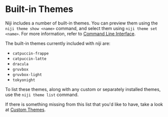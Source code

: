 # Built-in Themes

Niji includes a number of built-in themes. You can preview them using the
`niji theme show <name>` command, and select them using `niji theme set <name>`.
For more information, refer to [Command Line Interface](./cli.md).

The built-in themes currently included with niji are:

- `catpuccin-frappe`
- `catpuccin-latte`
- `dracula`
- `gruvbox`
- `gruvbox-light`
- `tokyonight`

To list these themes, along with any custom or separately installed themes, use
the `niji theme list` command.

If there is something missing from this list that you'd like to have, take a look
at [Custom Themes](../custom-themes.md).
